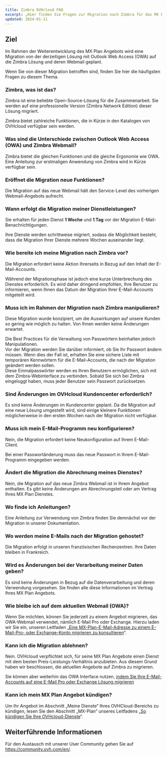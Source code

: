 ```yaml
---
title: Zimbra OVHcloud FAQ
excerpt: „Hier finden Sie Fragen zur Migration nach Zimbra für das MX Plan Angebot von OVHcloud“
updated: 2024-01-11
---
```


## Ziel

Im Rahmen der Weiterentwicklung des MX Plan Angebots wird eine Migration von der derzeitigen Lösung mit Outlook Web Access (OWA) auf die Zimbra Lösung und deren Webmail geplant.

Wenn Sie von dieser Migration betroffen sind, finden Sie hier die häufigsten Fragen zu diesem Thema.

### Zimbra, was ist das?

Zimbra ist eine beliebte Open-Source-Lösung für die Zusammenarbeit. Sie werden auf eine professionelle Version (Zimbra Network Edition) dieser Lösung migriert.

Zimbra bietet zahlreiche Funktionen, die in Kürze in den Katalogen von OVHcloud verfügbar sein werden.

### Was sind die Unterschiede zwischen Outlook Web Access (OWA) und Zimbra Webmail?

Zimbra bietet die gleichen Funktionen und die gleiche Ergonomie wie OWA. Eine Anleitung zur erstmaligen Anwendung von Zimbra wird in Kürze verfügbar sein.

### Eröffnet die Migration neue Funktionen?

Die Migration auf das neue Webmail hält den Service-Level des vorherigen Webmail-Angebots aufrecht.

### Wann erfolgt die Migration meiner Dienstleistungen?

Sie erhalten für jeden Dienst **1 Woche** und **1 Tag** vor der Migration E-Mail-Benachrichtigungen.

Ihre Dienste werden schrittweise migriert, sodass die Möglichkeit besteht, dass die Migration Ihrer Dienste mehrere Wochen auseinander liegt.

### Wie bereite ich meine Migration nach Zimbra vor?

Die Migration erfordert keine Aktion Ihrerseits in Bezug auf den Inhalt der E-Mail-Accounts.

Während der Migrationsphase ist jedoch eine kurze Unterbrechung des Dienstes erforderlich. Es wird daher dringend empfohlen, Ihre Benutzer zu informieren, wenn Ihnen das Datum der Migration Ihrer E-Mail-Accounts mitgeteilt wird.

### Muss ich im Rahmen der Migration nach Zimbra manipulieren?

Diese Migration wurde konzipiert, um die Auswirkungen auf unsere Kunden so gering wie möglich zu halten. Von Ihnen werden keine Änderungen erwartet.

Die Best Practices für die Verwaltung von Passwörtern beinhalten jedoch Manipulationen.<br>
Vor der Migration werden Sie darüber informiert, ob Sie Ihr Passwort ändern müssen. Wenn dies der Fall ist, erhalten Sie eine sichere Liste mit temporären Kennwörtern für die E-Mail-Accounts, die nach der Migration geändert werden sollen.<br>
Diese Einmalpasswörter werden es Ihren Benutzern ermöglichen, sich mit dem Zimbra-Webinterface zu verbinden. Sobald Sie sich bei Zimbra eingeloggt haben, muss jeder Benutzer sein Passwort zurücksetzen.

### Sind Änderungen im OVHcloud Kundencenter erforderlich?

Es sind keine Änderungen im Kundencenter geplant. Da die Migration auf eine neue Lösung umgestellt wird, sind einige kleinere Funktionen möglicherweise in den ersten Wochen nach der Migration nicht verfügbar.

### Muss ich mein E-Mail-Programm neu konfigurieren?

Nein, die Migration erfordert keine Neukonfiguration auf Ihrem E-Mail-Client.

Bei einer Passwortänderung muss das neue Passwort in Ihrem E-Mail-Programm eingegeben werden.

### Ändert die Migration die Abrechnung meines Dienstes?

Nein, die Migration auf das neue Zimbra Webmail ist in Ihrem Angebot enthalten. Es gibt keine Änderungen am Abrechnungsteil oder am Vertrag Ihres MX Plan Dienstes.

### Wo finde ich Anleitungen?

Eine Anleitung zur Verwendung von Zimbra finden Sie demnächst vor der Migration in unserer Dokumentation.

### Wo werden meine E-Mails nach der Migration gehostet?

Die Migration erfolgt in unseren französischen Rechenzentren. Ihre Daten bleiben in Frankreich.

### Wird es Änderungen bei der Verarbeitung meiner Daten geben?

Es sind keine Änderungen in Bezug auf die Datenverarbeitung und deren Verwendung vorgesehen. Sie finden alle diese Informationen im Vertrag Ihres MX Plan Angebots.

### Wie bleibe ich auf dem aktuellen Webmail (OWA)?

Wenn Sie möchten, können Sie jederzeit zu einem Angebot migrieren, das OWA-Webmail verwendet, nämlich E-Mail Pro oder Exchange. Hierzu laden wir Sie ein, unseren Leitfaden „[Eine MX-Plan-E-Mail-Adresse zu einem E-Mail-Pro- oder Exchange-Konto migrieren zu konsultieren](/pages/web_cloud/email_and_collaborative_solutions/migrating/migration_control_panel)“.

### Kann ich die Migration ablehnen?

Nein. OVHcloud verpflichtet sich, für seine MX Plan Angebote einen Dienst mit dem besten Preis-Leistungs-Verhältnis anzubieten. Aus diesem Grund haben wir beschlossen, die aktuellen Angebote auf Zimbra zu migrieren.

Sie können aber weiterhin das OWA Interface nutzen, [indem Sie Ihre E-Mail-Accounts auf eine E-Mail Pro oder Exchange Lösung migrieren](/pages/web_cloud/email_and_collaborative_solutions/migrating/migration_control_panel)

### Kann ich mein MX Plan Angebot kündigen?

Um Ihr Angebot im Abschnitt „Meine Dienste“ Ihres OVHCloud-Bereichs zu kündigen, lesen Sie den Abschnitt „MX-Plan“ unseres Leitfadens „[So kündigen Sie Ihre OVHcloud-Dienste](/pages/account_and_service_management/managing_billing_zahlungs_and_services/how_to_cancel_services#mxplan)“.

## Weiterführende Informationen

Für den Austausch mit unserer User Community gehen Sie auf <https://community.ovh.com/en/>.
